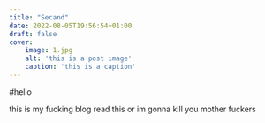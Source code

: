 ```yaml
---
title: "Secand"
date: 2022-08-05T19:56:54+01:00
draft: false
cover:
    image: 1.jpg
    alt: 'this is a post image'
    caption: 'this is a caption'
---
```


#hello

this is my fucking blog read this or im gonna kill you mother fuckers 

